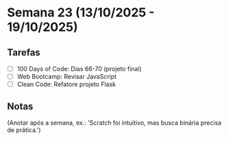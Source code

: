 # Semana 23 (13/10/2025 - 19/10/2025)

## Tarefas
- [ ] 100 Days of Code: Dias 66-70 (projeto final)
- [ ] Web Bootcamp: Revisar JavaScript
- [ ] Clean Code: Refatore projeto Flask

## Notas
(Anotar após a semana, ex.: 'Scratch foi intuitivo, mas busca binária precisa de prática.')